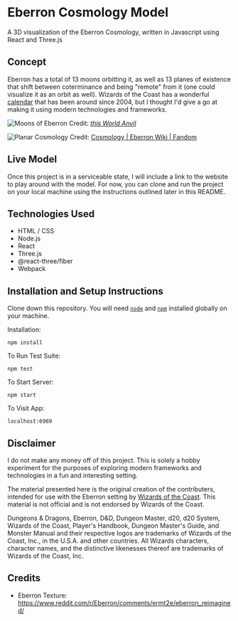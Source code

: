
# Eberron Cosmology Model

A 3D visualization of the Eberron Cosmology, written in Javascript using React and Three.js

## Concept

Eberron has a total of 13 moons orbitting it, as well as 13 planes of existence that shift between coterminance and being "remote" from it (one could visualize it as an orbit as well). Wizards of the Coast has a wonderful [calendar](http://marksworld.zeemer.com/files/calendar/calendar.html) that has been around since 2004, but I thought I'd give a go at making it using modern technologies and frameworks. 

![Moons of Eberron](https://www.worldanvil.com/media/cache/cover/uploads/images/7364583e902505cb9ee4b2e8fb284510.webp)
Credit: [*this World Anvil*](https://www.worldanvil.com/w/eberron-drelisa/a/moons-of-eberron--article)

![Planar Cosmology](https://static.wikia.nocookie.net/eberron/images/0/00/3E_Cosmology.jpg/revision/latest?cb=20230219030830)
Credit: [Cosmology | Eberron Wiki | Fandom](https://eberron.fandom.com/wiki/Cosmology)

## Live Model

Once this project is in a serviceable state, I will include a link to the website to play around with the model. For now, you can clone and run the project on your local machine using the instructions outlined later in this README. 

## Technologies Used

* HTML / CSS
* Node.js
* React
* Three.js
* @react-three/fiber
* Webpack

## Installation and Setup Instructions

Clone down this repository. You will need [`node`](https://nodejs.org/en) and [`npm`](https://docs.npmjs.com/downloading-and-installing-node-js-and-npm) installed globally on your machine.  

Installation:

`npm install`  

To Run Test Suite:  

`npm test`  

To Start Server:

`npm start`  

To Visit App:

`localhost:6969`  

## Disclaimer

I do not make any money off of this project. This is solely a hobby experiment for the purposes of exploring modern frameworks and technologies in a fun and interesting setting. 

The material presented here is the original creation of the contributers, intended for use with the Eberron setting by [Wizards of the Coast](https://company.wizards.com/en). This material is not official and is not endorsed by Wizards of the Coast.

Dungeons & Dragons, Eberron, D&D, Dungeon Master, d20, d20 System, Wizards of the Coast, Player's Handbook, Dungeon Master's Guide, and Monster Manual and their respective logos are trademarks of Wizards of the Coast, Inc., in the U.S.A. and other countries. All Wizards characters, character names, and the distinctive likenesses thereof are trademarks of Wizards of the Coast, Inc.

## Credits

- Eberron Texture: https://www.reddit.com/r/Eberron/comments/ermt2e/eberron_reimagined/